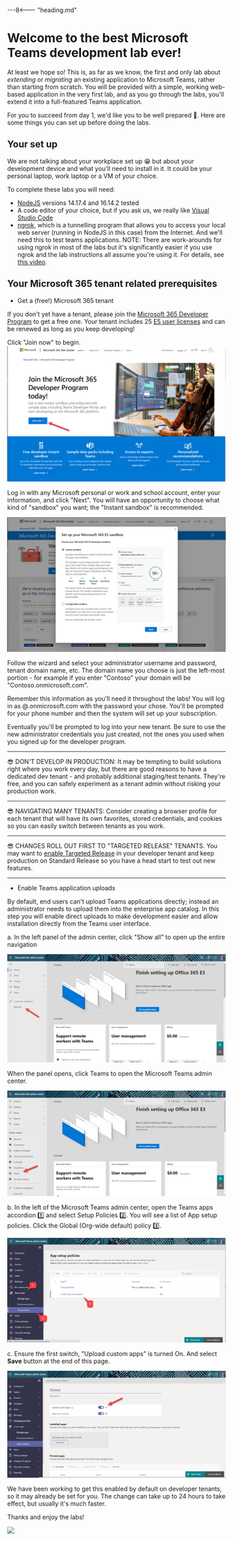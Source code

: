 ---8<--- "heading.md"

# Welcome to the best Microsoft Teams development lab ever!

At least we hope so! This is, as far as we know, the first and only lab about _extending_ or _migrating_ an existing application to Microsoft Teams, rather than starting from scratch. You will be provided with a simple, working web-based application in the very first lab, and as you go through the labs, you'll extend it into a full-featured Teams application.

For you to succeed from day 1, we'd like you to be well prepared 🚀.
Here are some things you can set up before doing the labs. 

## Your set up

We are not talking about your workplace set up 😁 but about your development device and what you'll need to install in it.
It could be your personal laptop, work laptop or a VM of your choice.

To complete these labs you will need:

- [NodeJS](https://nodejs.org/en/download/) versions 14.17.4 and 16.14.2 tested
- A code editor of your choice, but if you ask us, we really like [Visual Studio Code](https://code.visualstudio.com/download)
- [ngrok](https://ngrok.com/download), which is a tunnelling program that allows you to access your local web server (running in NodeJS in this case) from the Internet. And we'll need this to test teams applications. NOTE: There are work-arounds for using ngrok in most of the labs but it's significantly easier if you use ngrok and the lab instructions all assume you're using it. For details, see [this video](https://www.youtube.com/watch?v=A5U-3o-mHD0).

## Your Microsoft 365 tenant related prerequisites

- Get a (free!) Microsoft 365 tenant

If you don't yet have a tenant, please join the [Microsoft 365 Developer Program](https://developer.microsoft.com/microsoft-365/dev-program?WT.mc_id=m365-58890-cxa) to get a free one. Your tenant includes 25 [E5 user licenses](https://www.microsoft.com/microsoft-365/enterprise/compare-office-365-plans) and can be renewed as long as you keep developing!

Click "Join now" to begin.
![Signup](./assets/01-003-JoinM365DevProgram1.png)

Log in with any Microsoft personal or work and school account, enter your information, and click "Next". You will have an opportunity to choose what kind of "sandbox" you want; the "Instant sandbox" is recommended.

![Signup](./assets/01-004-JoinM365DevProgram2.png)

Follow the wizard and select your administrator username and password, tenant domain name, etc. The domain name you choose is just the left-most portion - for example if you enter "Contoso" your domain will be "Contoso.onmicrosoft.com".

Remember this information as you'll need it throughout the labs! You will log in as <username>@<domain>.onmicrosoft.com with the password your chose. You'll be prompted for your phone number and then the system will set up your subscription.

Eventually you'll be prompted to log into your new tenant. Be sure to use the new administrator credentials you just created, not the ones you used when you signed up for the developer program.

---
😎 DON'T DEVELOP IN PRODUCTION: It may be tempting to build solutions right where you work every day, but there are good reasons to have a dedicated dev tenant - and probably additional staging/test tenants. They're free, and you can safely experiment as a tenant admin without risking your production work. 

---
😎 NAVIGATING MANY TENANTS: Consider creating a browser profile for each tenant that will have its own favorites, stored credentials, and cookies so you can easily switch between tenants as you work.

---
😎 CHANGES ROLL OUT FIRST TO "TARGETED RELEASE" TENANTS. You may want to [enable Targeted Release](https://docs.microsoft.com/microsoft-365/admin/manage/release-options-in-office-365?WT.mc_id=m365-58890-cxa) in your developer tenant and keep production on Standard Release so you have a head start to test out new features.

---

- Enable Teams application uploads

By default, end users can't upload Teams applications directly; instead an administrator needs to upload them into the enterprise app catalog. In this step you will enable direct uploads to make development easier and allow installation directly from the Teams user interface.

  a. In the left panel of the admin center, click "Show all" to open up the entire navigation

  ![M365 Admin](./assets/01-005-M365Admin.png)

  When the panel opens, click Teams to open the Microsoft Teams admin center.

  ![M365 Admin](./assets/01-006-M365Admin2.png)

  b. In the left of the Microsoft Teams admin center, open the Teams apps accordion 1️⃣ and select Setup Policies 2️⃣. You will see a list of App setup policies. Click the Global (Org-wide default) policy 3️⃣.

  ![Teams admin](./assets/01-007-TeamsAdmin1.png)

 c. Ensure the first switch, "Upload custom apps" is turned On. And select **Save** button at the end of this page.

 ![Teams admin](./assets/01-008-TeamsAdmin2.png)

 We have been working to get this enabled by default on developer tenants, so it may already be set for you. The change can take up to 24 hours to take effect, but usually it's much faster.

Thanks and enjoy the labs!

<img src="https://pnptelemetry.azurewebsites.net/app-camp/getting-started" />

